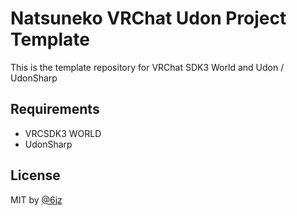 # Natsuneko VRChat Udon Project Template

This is the template repository for VRChat SDK3 World and Udon / UdonSharp

## Requirements

- VRCSDK3 WORLD
- UdonSharp

## License

MIT by [@6jz](https://twitter.com)

